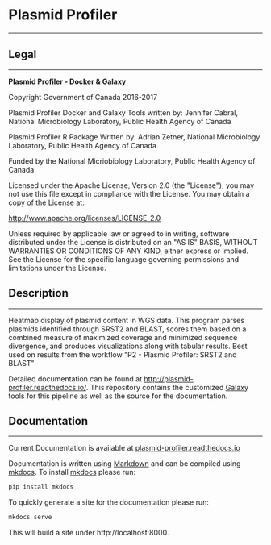 # Plasmid Profiler #
--------------------


## Legal ##
-----------

 **Plasmid Profiler -  Docker & Galaxy**

 Copyright Government of Canada 2016-2017

 Plasmid Profiler Docker and Galaxy Tools written by: Jennifer Cabral, National Microbiology Laboratory, Public Health Agency of Canada

 Plasmid Profiler R Package Written by: Adrian Zetner, National Microbiology Laboratory, Public Health Agency of Canada

 Funded by the National Micriobiology Laboratory, Public Health Agency of Canada

 Licensed under the Apache License, Version 2.0 (the "License"); you may not use
 this file except in compliance with the License. You may obtain a copy of the
 License at:

 http://www.apache.org/licenses/LICENSE-2.0

 Unless required by applicable law or agreed to in writing, software distributed
 under the License is distributed on an "AS IS" BASIS, WITHOUT WARRANTIES OR
 CONDITIONS OF ANY KIND, either express or implied. See the License for the
 specific language governing permissions and limitations under the License.

## Description ##
-----------------

Heatmap display of plasmid content in WGS data. This program parses plasmids identified through SRST2 and BLAST, scores them based on a combined measure of maximized coverage and minimized sequence divergence, and produces visualizations along with tabular results. Best used on results from the workflow "P2 - Plasmid Profiler: SRST2 and BLAST"

Detailed documentation can be found at http://plasmid-profiler.readthedocs.io/. This repository contains the customized [Galaxy][] tools for this pipeline as well as the source for the documentation.

## Documentation ##
-------------------

Current Documentation is available at [plasmid-profiler.readthedocs.io][]

Documentation is written using [Markdown][] and can be compiled using [mkdocs][].  To install [mkdocs][] please run:

```bash
pip install mkdocs
```

To quickly generate a site for the documentation please run:

```bash
mkdocs serve
```

This will build a site under http://localhost:8000.

[plasmid-profiler.readthedocs.io]: http://plasmid-profiler.readthedocs.io
[Markdown]: http://daringfireball.net/projects/markdown/syntax
[mkdocs]: http://www.mkdocs.org
[Galaxy]: https://galaxyproject.org/
